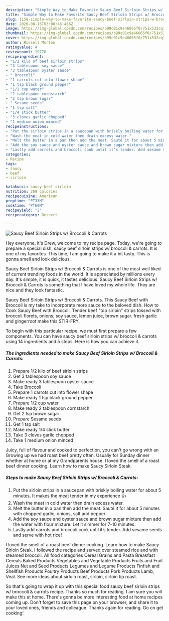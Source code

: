 ```yaml
---
description: "Simple Way to Make Favorite Saucy Beef Sirloin Strips w/ Broccoli &amp;amp; Carrots"
title: "Simple Way to Make Favorite Saucy Beef Sirloin Strips w/ Broccoli &amp;amp; Carrots"
slug: 1158-simple-way-to-make-favorite-saucy-beef-sirloin-strips-w-broccoli-and-amp-carrots
date: 2020-08-15T03:08:46.466Z
image: https://img-global.cpcdn.com/recipes/b99c01c9e46065f0/751x532cq70/saucy-beef-sirloin-strips-w-broccoli-carrots-recipe-main-photo.jpg
thumbnail: https://img-global.cpcdn.com/recipes/b99c01c9e46065f0/751x532cq70/saucy-beef-sirloin-strips-w-broccoli-carrots-recipe-main-photo.jpg
cover: https://img-global.cpcdn.com/recipes/b99c01c9e46065f0/751x532cq70/saucy-beef-sirloin-strips-w-broccoli-carrots-recipe-main-photo.jpg
author: Russell Morton
ratingvalue: 4
reviewcount: 19778
recipeingredient:
- "1/2 kilo of beef sirloin strips"
- "3 tablespoon soy sauce"
- "3 tablespoon oyster sauce"
- " Broccoli"
- "1 carrots cut into flower shape"
- "1 tsp black ground pepper"
- "1/2 cup water"
- "2 tablespoon cornstarch"
- "2 tsp brown sugar"
- " Sesame seeds"
- "1 tsp salt"
- "1/4 stick butter"
- "3 cloves garlic chopped"
- "1 medium onion minced"
recipeinstructions:
- "Put the sirloin strips in a saucepan with briskly boiling water for about 5 minutes. It makes the meat tender in my experience 👍"
- "Wash the meat in cold water then drain excess water."
- "Melt the butter in a pan then add the meat. Sauté it for about 5 minutes with chopped garlic, onions, salt and pepper"
- "Add the soy sauce and oyster sauce and brown sugar mixture then add the water with flour mixture. Let it simmer for 7-10 minutes."
- "Lastly add carrots and broccoli cook until it’s tender. Add sesame seeds and serve with hot rice!"
categories:
- Recipe
tags:
- saucy
- beef
- sirloin

katakunci: saucy beef sirloin 
nutrition: 269 calories
recipecuisine: American
preptime: "PT33M"
cooktime: "PT60M"
recipeyield: "2"
recipecategory: Dessert

---
```



![Saucy Beef Sirloin Strips w/ Broccoli &amp; Carrots](https://img-global.cpcdn.com/recipes/b99c01c9e46065f0/751x532cq70/saucy-beef-sirloin-strips-w-broccoli-carrots-recipe-main-photo.jpg)

Hey everyone, it's Drew, welcome to my recipe page. Today, we're going to prepare a special dish, saucy beef sirloin strips w/ broccoli &amp; carrots. It is one of my favorites. This time, I am going to make it a bit tasty. This is gonna smell and look delicious.

Saucy Beef Sirloin Strips w/ Broccoli &amp; Carrots is one of the most well liked of current trending foods in the world. It is appreciated by millions every day. It's simple, it is quick, it tastes delicious. Saucy Beef Sirloin Strips w/ Broccoli &amp; Carrots is something that I have loved my whole life. They are nice and they look fantastic.

Saucy Beef Sirloin Strips w/ Broccoli &amp; Carrots. This Saucy Beef with Broccoli is my take to incorporate more sauce to the beloved dish. How to Cook Saucy Beef with Broccoli. Tender beef &#34;top sirloin&#34; strips tossed with broccoli florets, onions, soy sauce, lemon juice, brown sugar. fresh garlic and gingerroot make this STIR-FRY.


To begin with this particular recipe, we must first prepare a few components. You can have saucy beef sirloin strips w/ broccoli &amp; carrots using 14 ingredients and 5 steps. Here is how you can achieve it.

<!--inarticleads1-->

##### The ingredients needed to make Saucy Beef Sirloin Strips w/ Broccoli &amp; Carrots:

1. Prepare 1/2 kilo of beef sirloin strips
1. Get 3 tablespoon soy sauce
1. Make ready 3 tablespoon oyster sauce
1. Take  Broccoli
1. Prepare 1 carrots cut into flower shape
1. Make ready 1 tsp black ground pepper
1. Prepare 1/2 cup water
1. Make ready 2 tablespoon cornstarch
1. Get 2 tsp brown sugar
1. Prepare  Sesame seeds
1. Get 1 tsp salt
1. Make ready 1/4 stick butter
1. Take 3 cloves garlic chopped
1. Take 1 medium onion minced


Juicy, full of flavour and cooked to perfection, you can&#39;t go wrong with an Growing up we had roast beef pretty often. Usually for Sunday dinner whether at home or at my Grandparents house. I loved the smell of a roast beef dinner cooking. Learn how to make Saucy Sirloin Steak. 

<!--inarticleads2-->

##### Steps to make Saucy Beef Sirloin Strips w/ Broccoli &amp; Carrots:

1. Put the sirloin strips in a saucepan with briskly boiling water for about 5 minutes. It makes the meat tender in my experience 👍
1. Wash the meat in cold water then drain excess water.
1. Melt the butter in a pan then add the meat. Sauté it for about 5 minutes with chopped garlic, onions, salt and pepper
1. Add the soy sauce and oyster sauce and brown sugar mixture then add the water with flour mixture. Let it simmer for 7-10 minutes.
1. Lastly add carrots and broccoli cook until it’s tender. Add sesame seeds and serve with hot rice!


I loved the smell of a roast beef dinner cooking. Learn how to make Saucy Sirloin Steak. I followed the recipe and served over steamed rice and with steamed broccoli. All food categories Cereal Grains and Pasta Breakfast Cereals Baked Products Vegetables and Vegetable Products Fruits and Fruit Juices Nut and Seed Products Legumes and Legume Products Finfish and Shellfish Products Poultry Products Beef Products Pork Products Lamb, Veal. See more ideas about sirloin roast, sirloin, sirloin tip roast. 

So that's going to wrap it up with this special food saucy beef sirloin strips w/ broccoli &amp; carrots recipe. Thanks so much for reading. I am sure you will make this at home. There's gonna be more interesting food at home recipes coming up. Don't forget to save this page on your browser, and share it to your loved ones, friends and colleague. Thanks again for reading. Go on get cooking!
